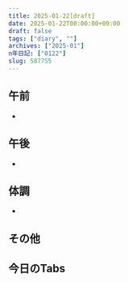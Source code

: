 ```yaml
---
title: 2025-01-22[draft]
date: 2025-01-22T00:00:00+09:00
draft: false
tags: ["diary", ""]
archives: ["2025-01"]
n年日記: ["0122"]
slug: 587755
---
```

## 午前
- 
## 午後
- 
## 体調
- 
## その他
## 今日のTabs